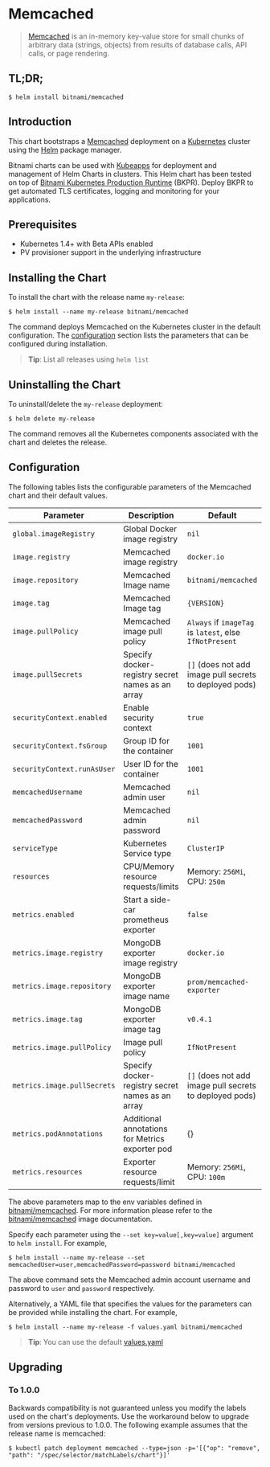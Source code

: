 # Memcached

> [Memcached](https://memcached.org/) is an in-memory key-value store for small chunks of arbitrary data (strings, objects) from results of database calls, API calls, or page rendering.

## TL;DR;

```console
$ helm install bitnami/memcached
```

## Introduction

This chart bootstraps a [Memcached](https://github.com/bitnami/bitnami-docker-memcached) deployment on a [Kubernetes](http://kubernetes.io) cluster using the [Helm](https://helm.sh) package manager.

Bitnami charts can be used with [Kubeapps](https://kubeapps.com/) for deployment and management of Helm Charts in clusters. This Helm chart has been tested on top of [Bitnami Kubernetes Production Runtime](https://kubeprod.io/) (BKPR). Deploy BKPR to get automated TLS certificates, logging and monitoring for your applications.

## Prerequisites

- Kubernetes 1.4+ with Beta APIs enabled
- PV provisioner support in the underlying infrastructure

## Installing the Chart

To install the chart with the release name `my-release`:

```console
$ helm install --name my-release bitnami/memcached
```

The command deploys Memcached on the Kubernetes cluster in the default configuration. The [configuration](#configuration) section lists the parameters that can be configured during installation.

> **Tip**: List all releases using `helm list`

## Uninstalling the Chart

To uninstall/delete the `my-release` deployment:

```console
$ helm delete my-release
```

The command removes all the Kubernetes components associated with the chart and deletes the release.

## Configuration

The following tables lists the configurable parameters of the Memcached chart and their default values.

|      Parameter              |             Description             |                          Default                          |
|-----------------------------|-------------------------------------|---------------------------------------------------------- |
| `global.imageRegistry`      | Global Docker image registry        | `nil`                                                     |
| `image.registry`            | Memcached image registry            | `docker.io`                                               |
| `image.repository`          | Memcached Image name                | `bitnami/memcached`                                       |
| `image.tag`                 | Memcached Image tag                 | `{VERSION}`                                               |
| `image.pullPolicy`          | Memcached image pull policy         | `Always` if `imageTag` is `latest`, else `IfNotPresent`   |
| `image.pullSecrets`         | Specify docker-registry secret names as an array          | `[]` (does not add image pull secrets to deployed pods)  |
| `securityContext.enabled`   | Enable security context             | `true`                                                    |
| `securityContext.fsGroup`   | Group ID for the container          | `1001`                                                    |
| `securityContext.runAsUser` | User ID for the container           | `1001`                                                    |
| `memcachedUsername`         | Memcached admin user                | `nil`                                                     |
| `memcachedPassword`         | Memcached admin password            | `nil`                                                     |
| `serviceType`               | Kubernetes Service type             | `ClusterIP`                                               |
| `resources`                 | CPU/Memory resource requests/limits | Memory: `256Mi`, CPU: `250m`                              |
| `metrics.enabled`                          | Start a side-car prometheus exporter                                                                           | `false`                                              |
| `metrics.image.registry`                   | MongoDB exporter image registry                                                                                  | `docker.io`                                          |
| `metrics.image.repository`                 | MongoDB exporter image name                                                                                      | `prom/memcached-exporter`                           |
| `metrics.image.tag`                        | MongoDB exporter image tag                                                                                       | `v0.4.1`                                            |
| `metrics.image.pullPolicy`                 | Image pull policy                                                                                              | `IfNotPresent`                                       |
| `metrics.image.pullSecrets`                | Specify docker-registry secret names as an array                                                               | `[]` (does not add image pull secrets to deployed pods)  |
| `metrics.podAnnotations`                   | Additional annotations for Metrics exporter pod                                                                | {}                                                   |
| `metrics.resources`                        | Exporter resource requests/limit                                                                               | Memory: `256Mi`, CPU: `100m`                         |


The above parameters map to the env variables defined in [bitnami/memcached](http://github.com/bitnami/bitnami-docker-memcached). For more information please refer to the [bitnami/memcached](http://github.com/bitnami/bitnami-docker-memcached) image documentation.

Specify each parameter using the `--set key=value[,key=value]` argument to `helm install`. For example,

```console
$ helm install --name my-release --set memcachedUser=user,memcachedPassword=password bitnami/memcached
```

The above command sets the Memcached admin account username and password to `user` and `password` respectively.

Alternatively, a YAML file that specifies the values for the parameters can be provided while installing the chart. For example,

```console
$ helm install --name my-release -f values.yaml bitnami/memcached
```

> **Tip**: You can use the default [values.yaml](values.yaml)

## Upgrading

### To 1.0.0

Backwards compatibility is not guaranteed unless you modify the labels used on the chart's deployments.
Use the workaround below to upgrade from versions previous to 1.0.0. The following example assumes that the release name is memcached:

```console
$ kubectl patch deployment memcached --type=json -p='[{"op": "remove", "path": "/spec/selector/matchLabels/chart"}]'
```
